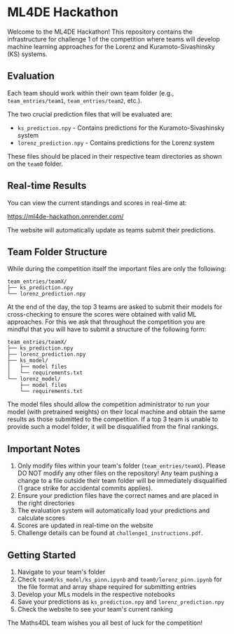 # ML4DE Hackathon

Welcome to the ML4DE Hackathon! This repository contains the infrastructure for challenge 1 of the competition where teams will develop machine learning approaches for the Lorenz and Kuramoto-Sivashinsky (KS) systems.

## Evaluation

Each team should work within their own team folder (e.g., `team_entries/team1`, `team_entries/team2`, etc.).

The two crucial prediction files that will be evaluated are:
- `ks_prediction.npy` - Contains predictions for the Kuramoto-Sivashinsky system
- `lorenz_prediction.npy` - Contains predictions for the Lorenz system

These files should be placed in their respective team directories as shown on the `team0` folder.

## Real-time Results

You can view the current standings and scores in real-time at:

https://ml4de-hackathon.onrender.com/

The website will automatically update as teams submit their predictions.

## Team Folder Structure

While during the competition itself the important files are only the following:

```
team_entries/teamX/
├── ks_prediction.npy
└── lorenz_prediction.npy
```

At the end of the day, the top 3 teams are asked to submit their models for cross-checking to ensure the scores were obtained with valid ML approaches. For this we ask that throughout the competition you are mindful that you will have to submit a structure of the following form:

```
team_entries/teamX/
├── ks_prediction.npy
├── lorenz_prediction.npy
├── ks_model/
│   ├── model files
│   └── requirements.txt
└── lorenz_model/
    ├── model files
    └── requirements.txt
```

The model files should allow the competition administrator to run your model (with pretrained weights) on their local machine and obtain the same results as those submitted to the competition. If a top 3 team is unable to provide such a model folder, it will be disqualified from the final rankings.

## Important Notes

1. Only modify files within your team's folder (`team_entries/teamX`). Please DO NOT modify any other files on the repository! Any team pushing a change to a file outside their team folder will be immediately disqualified (1 grace strike for accidental commits applies).
2. Ensure your prediction files have the correct names and are placed in the right directories
3. The evaluation system will automatically load your predictions and calculate scores
4. Scores are updated in real-time on the website
5. Challenge details can be found at `challenge1_instructions.pdf`.

## Getting Started

1. Navigate to your team's folder
2. Check `team0/ks_model/ks_pinn.ipynb` and `team0/lorenz_pinn.ipynb` for the file format and array shape required for submitting entries
3. Develop your MLs models in the respective notebooks
4. Save your predictions as `ks_prediction.npy` and `lorenz_prediction.npy`
5. Check the website to see your team's current ranking

The Maths4DL team wishes you all best of luck for the competition!
